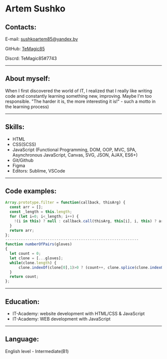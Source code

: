 # **Artem Sushko**


## Contacts:
E-mail: sushkoartem85@yandex.by

GitHub: [TeMagic85](https://github.com/TeMagic85)

Discrd: TeMagic85#7743
***

## About myself:
When I first discovered the world of IT, I realized that I really like writing code and constantly learning something new, improving. Maybe I'm too responsible. "The harder it is, the more interesting it is!" - such a motto in the learning process)
***
## Skills:
* HTML
* CSS(SCSS)
* JavaScript (Functional Programming, DOM, OOP, MVC, SPA, Asynchronous JavaScript, Canvas, SVG, JSON, AJAX, ES6+)
* Git/Github
* Figma
* Editors: Sublime, VSCode
***
## Code examples:
```JavaScript
Array.prototype.filter = function(callback, thisArg) {
  const arr = [];
  const _length = this.length;
  for (let i=0; i<_length; i++) {
    !(i in this) ? null : callback.call(thisArg, this[i], i, this) ? arr.push(this[i]) : null;
  }
  return arr;
};
------------------------------------------------------------
function numberOfPairs(gloves)
{
  let count = 0;
  let clone = [...gloves];
  while(clone.length) {
      clone.indexOf(clone[0],1)>0 ? (count++, clone.splice(clone.indexOf(clone[0],1),1), clone.shift()) : clone.shift();
  }
  return count;
};
```
***

## Education:
* IT-Academy: website development with HTML/CSS & JavaScript
* IT-Academy: WEB development with JavaScript
***
## Language:
English level - Intermediate(B1)